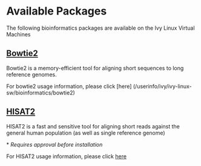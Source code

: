 # Available Packages
The following bioinformatics packages are available on the Ivy Linux Virtual Machines

## [Bowtie2](/userinfo/ivy/ivy-linux-sw/bioinformatics/bowtie2)
Bowtie2 is a memory-efficient tool for aligning short sequences to long reference genomes.

For bowtie2 usage information, please click [here] (/userinfo/ivy/ivy-linux-sw/bioinformatics/bowtie2)

## [HISAT2](/userinfo/ivy/ivy-linux-sw/bioinformatics/hisat2)
HISAT2 is a fast and sensitive tool for aligning short reads against the general human population 
(as well as single reference genome)

&#42; *Requires approval before installation* 

For HISAT2 usage information, please click [here](/userinfo/ivy/ivy-linux-sw/bioinformatics/hisat2)

